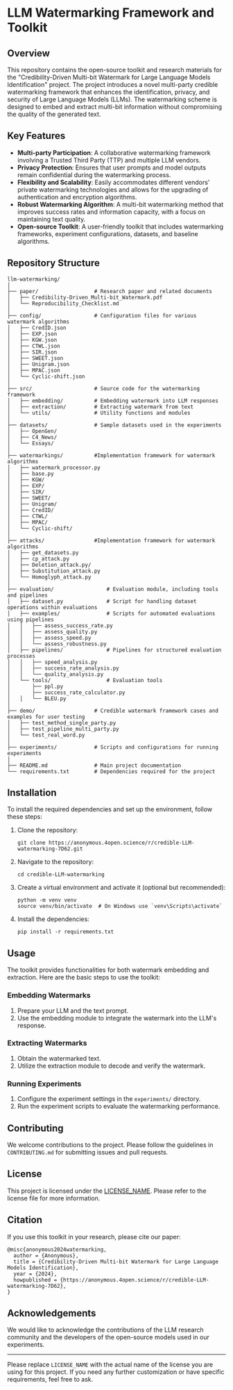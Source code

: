# LLM Watermarking Framework and Toolkit

## Overview
This repository contains the open-source toolkit and research materials for the "Credibility-Driven Multi-bit Watermark for Large Language Models Identification" project. The project introduces a novel multi-party credible watermarking framework that enhances the identification, privacy, and security of Large Language Models (LLMs). The watermarking scheme is designed to embed and extract multi-bit information without compromising the quality of the generated text.

## Key Features
- **Multi-party Participation**: A collaborative watermarking framework involving a Trusted Third Party (TTP) and multiple LLM vendors.
- **Privacy Protection**: Ensures that user prompts and model outputs remain confidential during the watermarking process.
- **Flexibility and Scalability**: Easily accommodates different vendors' private watermarking technologies and allows for the upgrading of authentication and encryption algorithms.
- **Robust Watermarking Algorithm**: A multi-bit watermarking method that improves success rates and information capacity, with a focus on maintaining text quality.
- **Open-source Toolkit**: A user-friendly toolkit that includes watermarking frameworks, experiment configurations, datasets, and baseline algorithms.

## Repository Structure
```
llm-watermarking/
│
├── paper/                  # Research paper and related documents
│   ├── Credibility-Driven_Multi-bit_Watermark.pdf
│   └── Reproducibility_Checklist.md
│
├── config/                 # Configuration files for various watermark algorithms          
│   ├── CredID.json       
│   ├── EXP.json           
│   ├── KGW.json
│   ├── CTWL.json            
│   ├── SIR.json            
│   ├── SWEET.json         
│   ├── Unigram.json        
│   ├── MPAC.json           
│   └── Cyclic-shift.json    
│       
├── src/                    # Source code for the watermarking framework
│   ├── embedding/          # Embedding watermark into LLM responses
│   ├── extraction/         # Extracting watermark from text
│   └── utils/              # Utility functions and modules
│
├── datasets/               # Sample datasets used in the experiments
│   ├── OpenGen/
│   ├── C4_News/
│   └── Essays/
│
├── watermarkings/          #Implementation framework for watermark algorithms
│   ├── watermark_processor.py
│   ├── base.py
│   ├── KGW/
│   ├── EXP/
│   ├── SIR/
│   ├── SWEET/
│   ├── Unigram/
│   ├── CredID/
│   ├── CTWL/
│   ├── MPAC/
│   └── Cyclic-shift/
│
├── attacks/                #Implementation framework for watermark algorithms
│   ├── get_datasets.py
│   ├── cp_attack.py
│   ├── Deletion_attack.py/
│   ├── Substitution_attack.py
│   └── Homoglyph_attack.py
│
├── evaluation/                 # Evaluation module, including tools and pipelines
│   ├── dataset.py              # Script for handling dataset operations within evaluations
│   ├── examples/               # Scripts for automated evaluations using pipelines
│   │   ├── assess_success_rate.py  
│   │   ├── assess_quality.py
│   │   ├── assess_speed.py    
│   │   └── assess_robustness.py   
│   ├── pipelines/              # Pipelines for structured evaluation processes
│   │   ├── speed_analysis.py    
│   │   ├── success_rate_analysis.py    
│   │   └── quality_analysis.py 
│   └── tools/                  # Evaluation tools
│       ├── ppl.py
│       ├── success_rate_calculator.py  
│   │   └── BLEU.py   
│
├── demo/                   # Credible watermark framework cases and examples for user testing
│   ├── test_method_single_party.py      
│   ├── test_pipeline_multi_party.py    
│   └── test_real_word.py
│
├── experiments/            # Scripts and configurations for running experiments
│
├── README.md               # Main project documentation
└── requirements.txt        # Dependencies required for the project
```

## Installation
To install the required dependencies and set up the environment, follow these steps:
1. Clone the repository:
   ```
   git clone https://anonymous.4open.science/r/credible-LLM-watermarking-7D62.git
   ```
2. Navigate to the repository:
   ```
   cd credible-LLM-watermarking
   ```
3. Create a virtual environment and activate it (optional but recommended):
   ```
   python -m venv venv
   source venv/bin/activate  # On Windows use `venv\Scripts\activate`
   ```
4. Install the dependencies:
   ```
   pip install -r requirements.txt
   ```

## Usage
The toolkit provides functionalities for both watermark embedding and extraction. Here are the basic steps to use the toolkit:

### Embedding Watermarks
1. Prepare your LLM and the text prompt.
2. Use the embedding module to integrate the watermark into the LLM's response.

### Extracting Watermarks
1. Obtain the watermarked text.
2. Utilize the extraction module to decode and verify the watermark.

### Running Experiments
1. Configure the experiment settings in the `experiments/` directory.
2. Run the experiment scripts to evaluate the watermarking performance.

## Contributing
We welcome contributions to the project. Please follow the guidelines in `CONTRIBUTING.md` for submitting issues and pull requests.

## License
This project is licensed under the [LICENSE_NAME](LICENSE). Please refer to the license file for more information.

## Citation
If you use this toolkit in your research, please cite our paper:
```
@misc{anonymous2024watermarking,
  author = {Anonymous},
  title = {Credibility-Driven Multi-bit Watermark for Large Language Models Identification},
  year = {2024},
  howpublished = {https://anonymous.4open.science/r/credible-LLM-watermarking-7D62},
}
```

## Acknowledgements
We would like to acknowledge the contributions of the LLM research community and the developers of the open-source models used in our experiments.

---

Please replace `LICENSE_NAME` with the actual name of the license you are using for this project. If you need any further customization or have specific requirements, feel free to ask.
